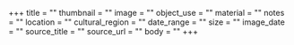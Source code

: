 +++
title = ""
thumbnail = ""
image = ""
object_use = ""
material = ""
notes = ""
location = ""
cultural_region = ""
date_range = ""
size = ""
image_date = ""
source_title = ""
source_url = ""
body = ""
+++
